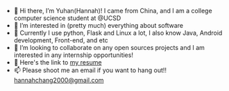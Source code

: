 - 👋 Hi there, I’m Yuhan(Hannah)! I came from China, and I am a college computer science student at @UCSD
- 👀 I’m interested in (pretty much) everything about software
- 🌴 Currently I use python, Flask and Linux a lot, I also know Java, Android development, Front-end, and etc
- 💞️ I’m looking to collaborate on any open sources projects and I am interested in any internship opportunities!
- 🌲 Here's the link to  [my resume](https://drive.google.com/file/d/1zD1YHf2dHVEYoB3EYdot2d2PVu8Vati0/view?usp=sharing)
- 📫 Please shoot me an email if you want to hang out!! hannahchang2000@gmail.com

<!---
Yuhan-Chang-0915/Yuhan-Chang-0915 is a ✨ special ✨ repository because its `README.md` (this file) appears on your GitHub profile.
You can click the Preview link to take a look at your changes.
--->
